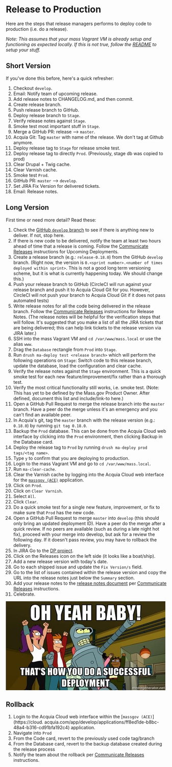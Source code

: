 # Release to Production

Here are the steps that release managers performs to deploy code to production (i.e. do a release).

_Note: This assumes that your mass Vagrant VM is already setup and functioning as expected locally. If this is not true, follow the [README](../README.md) to setup your stuff._

## Short Version

If you've done this before, here's a quick refresher:

1. Checkout `develop`.
1. Email: Notify team of upcoming release.
1. Add release notes to CHANGELOG.md, and then commit.
1. Create release branch.
1. Push release branch to GitHub.
1. Deploy release branch to `Stage`.
1. Verify release notes against `Stage`.
1. Smoke test most important stuff in `Stage`.
1. Merge a GitHub PR: release --> `master`.
1. Acquia Git: Tag `master` with name of the release. We don't tag at Github anymore.
1. Deploy release tag to `Stage` for release smoke test.
1. Deploy release tag to directly `Prod`. (Previously, stage db was copied to prod)
1. Clear Drupal + Twig cache.
1. Clear Varnish cache.
1. Smoke test `Prod`.
1. GitHub PR: `master` --> `develop`.
1. Set JIRA Fix Version for delivered tickets.
1. Email: Release notes.

## Long Version

First time or need more detail? Read these:

1. Check the [GitHub `develop` branch](https://github.com/massgov/mass/commits/develop) to see if there is anything new to deliver. If not, stop here.
1. If there is new code to be delivered, notify the team at least two hours ahead of time that a release is coming. Follow the [Communicate Releases](https://wiki.state.ma.us/display/massgovredesign/Communicating+Releases) instructions for Upcoming Deployments.
1. Create a release branch (e.g.: `release-0.18.0`) from the GitHub `develop` branch. (Right now, the version is `0.<sprint number>.<number of times deployed within sprint>`. This is not a good long term versioning scheme, but it is what is currently happening today. We should change this.)
1. Push your release branch to GitHub (CircleCI will run against your release branch and push it to Acquia Cloud Git for you. However, CircleCI will not push your branch to Acquia Cloud Git if it does not pass automated tests)
1. Write release notes for all the code being delivered in the release branch. Follow the [Communicate Releases](https://wiki.state.ma.us/display/massgovredesign/Communicating+Releases) instructions for Release Notes. (The release notes will be helpful for the verification steps that will follow. It's suggested that you make a list of all the JIRA tickets that are being delivered; this can help link tickets to the release version via JIRA later.)
1. SSH into the mass Vagrant VM and `cd /var/www/mass.local` or use the alias `www`.
1. Drag the `Database` rectangle from `Prod` into `Stage`.
1. Run `drush ma-deploy test <release branch>` which will perform the following operations on `Stage`: Switch code to this release branch, update the database, load the configuration and clear cache.
1. Verify the release notes against the `Stage` environment. This is a quick smoke test for each new feature/improvement/fix rather than a thorough test.
1. Verify the most critical functionality still works, i.e. smoke test. (Note: This has yet to be defined by the Mass.gov Product Owner. After defined, document this list and include/link-to here.)
1. Open a GitHub Pull Request to merge the release branch into the `master` branch. Have a peer do the merge unless it's an emergency and you can't find an available peer.
1. In Acquia's git, tag the `master` branch with the release version (e.g.: `0.18.0`) by running `git tag 0.18.0`.
1. Backup the `Prod` database. This can be done from the Acquia Cloud web interface by clicking into the `Prod` environment, then clicking Backup in the Database card.
1. Deploy the release tag to `Prod` by running `drush ma-deploy prod tags/<tag name>`.
1. Type `y` to confirm that you are deploying to production.
1. Login to the mass Vagrant VM and go to `cd /var/www/mass.local`.
1. Run `ma-clear-cache`.
1. Clear the Varnish cache by logging into the Acquia Cloud web interface for the [`massgov (ACE)`](https://cloud.acquia.com/app/develop/applications/ff8ed1de-b8bc-48a4-b316-cd91bfa192c4) application.
1. Click on `Prod`.
1. Click on `Clear Varnish`.
1. Select `All`.
1. Click `Clear`.
1. Do a quick smoke test for a single new feature, improvement, or fix to make sure that `Prod` has the new code.
1. Open a GitHub Pull Request to merge `master` into `develop` (this should only bring an updated deployment ID). Have a peer do the merge after a quick review. If no peers are available (such as during a late night hot fix), proceed with your merge into develop, but ask for a review the following day. If it doesn't pass review, you may have to rollback the delivery.
1. In JIRA Go to the [DP project](https://jira.state.ma.us/projects/DP/).
1. Click on the Releases icon on the left side (it looks like a boat/ship).
1. Add a new release version with today's date.
1. Go to each shipped issue and update the `Fix Version/s` field.
1. Go to the list of issues contained within the release version and copy the URL into the release notes just below the `Summary` section.
1. Add your release notes to the [release notes document](https://docs.google.com/document/d/1IWsq4kVqQvUUcVNLvhD5fae0SIgQxKOm5NWbiqaDPIk/edit#heading=h.2oblvp1y124h) per [Communicate Releases](https://wiki.state.ma.us/display/massgovredesign/Communicating+Releases) instructions.
1. Celebrate.

![successful deployment](assets/successful_deployment.jpg)

## Rollback

1. Login to the Acquia Cloud web interface within the [`massgov (ACE)`](https://cloud. acquia.com/app/develop/applications/ff8ed1de-b8bc-48a4-b316-cd91bfa192c4) application.
1. Navigate into `Prod`
1. From the Code card, revert to the previously used code tag/branch
1. From the Database card, revert to the backup database created during the release process
1. Notify the team about the rollback per [Communicate Releases](https://wiki.state.ma.us/display/massgovredesign/Communicating+Releases) instructions.
